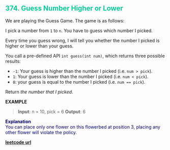 <h2 style="color:#0C9;">374. Guess Number Higher or Lower</h2>

We are playing the Guess Game. The game is as follows:

I pick a number from `1` to `n`. You have to guess which number I picked.

Every time you guess wrong, I will tell you whether the number I picked is higher or lower than your guess.

You call a pre-defined API `int guess(int num)`, which returns three possible results:

* `-1`: Your guess is higher than the number I picked (i.e. `num > pick`).
* `1`: Your guess is lower than the number I picked (i.e. `num < pick`).
* `0`: your guess is equal to the number I picked (i.e. `num == pick`).

Return *the number that I picked*.

**EXAMPLE**
>**Input**: n = 10, pick = 6
**Output**: 6

<p style="color:#007;">
<b>Explanation</b><br>
You can place only one flower on this flowerbed at position 3, placing any other flower will violate the policy.
</p>

**[leetcode url](https://leetcode.com/problems/guess-number-higher-or-lower/description/)**
